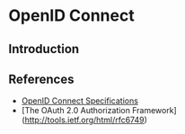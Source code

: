 # OpenID Connect

## Introduction

## References
- [OpenID Connect Specifications](http://openid.net/connect/)
- [The OAuth 2.0 Authorization Framework] (http://tools.ietf.org/html/rfc6749)
